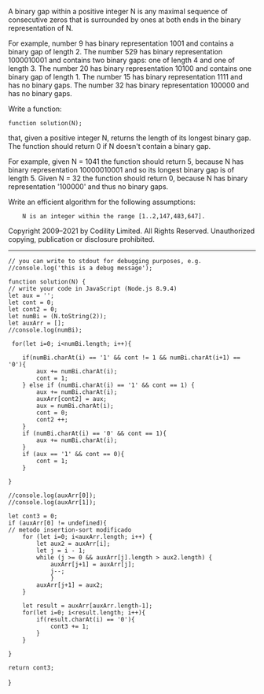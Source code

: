A binary gap within a positive integer N is any maximal sequence of consecutive zeros that is surrounded by ones at both ends in the binary representation of N.

For example, number 9 has binary representation 1001 and contains a binary gap of length 2. The number 529 has binary representation 1000010001 and contains two binary gaps: one of length 4 and one of length 3. The number 20 has binary representation 10100 and contains one binary gap of length 1. The number 15 has binary representation 1111 and has no binary gaps. The number 32 has binary representation 100000 and has no binary gaps.

Write a function:

    function solution(N);

that, given a positive integer N, returns the length of its longest binary gap. The function should return 0 if N doesn't contain a binary gap.

For example, given N = 1041 the function should return 5, because N has binary representation 10000010001 and so its longest binary gap is of length 5. Given N = 32 the function should return 0, because N has binary representation '100000' and thus no binary gaps.

Write an efficient algorithm for the following assumptions:

        N is an integer within the range [1..2,147,483,647].

Copyright 2009–2021 by Codility Limited. All Rights Reserved. Unauthorized copying, publication or disclosure prohibited.





*****************************************************************************************************************************




   
    
    // you can write to stdout for debugging purposes, e.g.
    //console.log('this is a debug message');
    
    function solution(N) {
    // write your code in JavaScript (Node.js 8.9.4)
    let aux = '';
    let cont = 0;
    let cont2 = 0;
    let numBi = (N.toString(2));
    let auxArr = [];
    //console.log(numBi);
    
     for(let i=0; i<numBi.length; i++){
        
        if(numBi.charAt(i) == '1' && cont != 1 && numBi.charAt(i+1) == '0'){
            aux += numBi.charAt(i);
            cont = 1;
        } else if (numBi.charAt(i) == '1' && cont == 1) {
            aux += numBi.charAt(i);
            auxArr[cont2] = aux;
            aux = numBi.charAt(i);
            cont = 0;
            cont2 ++;
        }
        if (numBi.charAt(i) == '0' && cont == 1){
            aux += numBi.charAt(i);
        }
        if (aux == '1' && cont == 0){
            cont = 1;
        }
 
    }

    //console.log(auxArr[0]);
    //console.log(auxArr[1]);

    let cont3 = 0;
    if (auxArr[0] != undefined){
    // metodo insertion-sort modificado
	    for (let i=0; i<auxArr.length; i++) {
		    let aux2 = auxArr[i];
		    let j = i - 1;
		    while (j >= 0 && auxArr[j].length > aux2.length) {
			    auxArr[j+1] = auxArr[j];
			    j--;
			    }
		    auxArr[j+1] = aux2;
	    }

        let result = auxArr[auxArr.length-1];
        for(let i=0; i<result.length; i++){
            if(result.charAt(i) == '0'){
                cont3 += 1;
            }
        }

    }

    return cont3;
}

